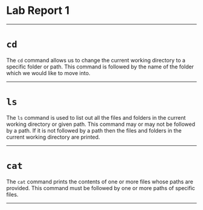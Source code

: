 # Lab Report 1

---

# ```cd```

The ```cd``` command allows us to change the current working directory to a specific folder or path. This command is followed by the name of the folder which we would like to move into. 


---
# ```ls```

The ```ls``` command is used to list out all the files and folders in the current working directory or given path. This command may or may not be followed by a path. If it is not followed by a path then the files and folders in the current working directory are printed. 

---
# ```cat```

The ```cat``` command prints the contents of one or more files whose paths are provided. This command must be followed by one or more paths of specific files.

---
